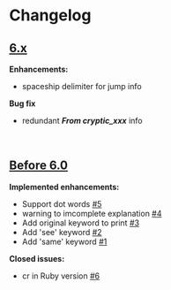 # Changelog

## [6.x](https://github.com/cryptic-resolver/cr/tree/HEAD)

**Enhancements:**

- spaceship delimiter for jump info

**Bug fix**

- redundant ***From cryptic_xxx*** info

<br>

## [Before 6.0](./)

**Implemented enhancements:**

- Support dot words [\#5](https://github.com/cryptic-resolver/cr/issues/5)
- warning to imcomplete explanation [\#4](https://github.com/cryptic-resolver/cr/issues/4)
- Add original keyword to print [\#3](https://github.com/cryptic-resolver/cr/issues/3)
- Add 'see' keyword [\#2](https://github.com/cryptic-resolver/cr/issues/2)
- Add 'same' keyword  [\#1](https://github.com/cryptic-resolver/cr/issues/1)

**Closed issues:**

- cr in Ruby version [\#6](https://github.com/cryptic-resolver/cr/issues/6)

